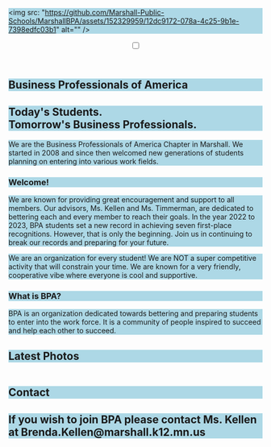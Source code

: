 <!DOCTYPE html>
   <style>
      h1, h2, p {
    background-color: lightblue;
  }
   </style>
   <img src: "https://github.com/Marshall-Public-Schools/MarshallBPA/assets/152329959/12dc9172-078a-4c25-9b1e-7398edfc03b1" alt="" />

   <div class="wrapper">
  <section class="sec-intro">
    <header role="banner">
      <input id="nav-check" type="checkbox" />
      <label class="fa" for="nav-check"></label>
    </header>
    <h1>Business Professionals of America</h1>
    </div>
  </section>
  <section class="sec-about">
    <div class="row-red">
      <div class="row">
        <h1>Today's Students. <br /> Tomorrow's Business Professionals.</h1>
        <p>We are the Business Professionals of America Chapter in Marshall. We started in 2008 and since then welcomed new generations of students planning on entering into various work fields.</p>
      </div>
    </div>
    <div class="row-grey">
      <div class="row">
        <article class="col-2">
          <h1>Welcome!</h1>
          <p>We are known for providing great encouragement and support to all members. Our advisors, Ms. Kellen and Ms. Timmerman, are dedicated to bettering each and every member to reach their goals. In the year 2022 to 2023, BPA students set a new record in achieving seven first-place recognitions. However, that is only the beginning. Join us in continuing to break our records and preparing for your future.</p>
          <p>We are an organization for every student!  We are NOT a super competitive activity that will constrain your time. We are known for a very friendly, cooperative vibe where everyone is cool and supportive.</p>
        </article>
        <article class="col-2">
          <h1>What is BPA?</h1>
          <p>BPA is an organization dedicated towards bettering and preparing students to enter into the work force. It is a community of people inspired to succeed and help each other to succeed.</p>
        </article>
      </div>
    </div>
  </section>
  <section class="sec-gallery">
    <div class="overlay">
      <div class="row">
        <h1>Latest Photos</h1>
      </div>
      <div class="row">
        <div class="col-3">
          <img src="https://ogden_images.s3.amazonaws.com/www.marshallindependent.com/images/2023/03/13201911/bpa-copy-copyweb-881x840.jpg" alt="" />
        </div>
        <div class="col-3">
          <img src="https://th.bing.com/th/id/OIP.ONWhIG-W1uN0w0Wce01vHgHaHZ?rs=1&pid=ImgDetMain" alt="" />
        </div>
    </div>
  </section>
  <section>
      <h2>Contact<h2>
        <p>If you wish to join BPA please contact Ms. Kellen at Brenda.Kellen@marshall.k12.mn.us</p>
</div>
